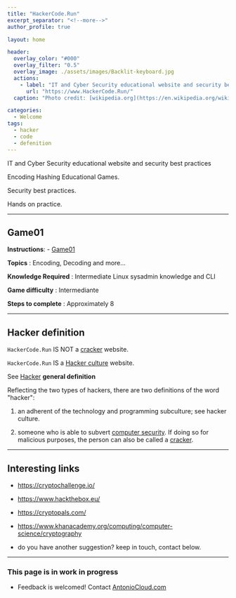 ```yaml
---
title: "HackerCode.Run"
excerpt_separator: "<!--more-->"
author_profile: true

layout: home

header:
  overlay_color: "#000"
  overlay_filter: "0.5"
  overlay_image: ./assets/images/Backlit-keyboard.jpg
  actions:
    - label: "IT and Cyber Security educational website and security best practices"
      url: "https://www.HackerCode.Run/"
  caption: "Photo credit: [wikipedia.org](https://en.wikipedia.org/wiki/Main_Page)"

categories:
  - Welcome
tags:
  - hacker
  - code
  - defenition
---
```


IT and Cyber Security educational website and security best practices

Encoding Hashing Educational Games.

Security best practices.

Hands on practice.

---

## Game01

**Instructions**: - [Game01](./game01/)

**Topics** : Encoding, Decoding and more...

**Knowledge Required** : Intermediate Linux sysadmin knowledge and CLI

**Game difficulty** : Intermediante

**Steps to complete** : Approximately 8

---

## Hacker definition

`HackerCode.Run` IS NOT a [cracker](https://en.wikipedia.org/wiki/Security_hacker) website.

`HackerCode.Run` IS a [Hacker culture](https://en.wikipedia.org/wiki/Hacker_culture) website.
<!--more-->
See [Hacker](https://en.wikipedia.org/wiki/Hacker) **general definition**

Reflecting the two types of hackers, there are two definitions of the word "hacker":

1) an adherent of the technology and programming subculture; see hacker culture.

2) someone who is able to subvert [computer security](https://en.wikipedia.org/wiki/Computer_security). If doing so for malicious purposes, the person can also be called a [cracker](https://en.wikipedia.org/wiki/Security_hacker).

---

## Interesting links

- <https://cryptochallenge.io/>

- <https://www.hackthebox.eu/>

- <https://cryptopals.com/>

- <https://www.khanacademy.org/computing/computer-science/cryptography>

- do you have another suggestion? keep in touch, contact below.

---

### This page is in work in progress

- Feedback is welcomed! Contact [AntonioCloud.com](https://www.AntonioCloud.com)
